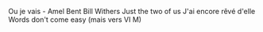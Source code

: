 Ou je vais - Amel Bent
Bill Withers Just the two of us
J'ai encore rêvé d'elle
Words don't come easy (mais vers VI M)


